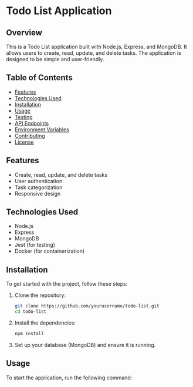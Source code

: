 # Todo List Application

## Overview
This is a Todo List application built with Node.js, Express, and MongoDB. It allows users to create, read, update, and delete tasks. The application is designed to be simple and user-friendly.

## Table of Contents
- [Features](#features)
- [Technologies Used](#technologies-used)
- [Installation](#installation)
- [Usage](#usage)
- [Testing](#testing)
- [API Endpoints](#api-endpoints)
- [Environment Variables](#environment-variables)
- [Contributing](#contributing)
- [License](#license)

## Features
- Create, read, update, and delete tasks
- User authentication
- Task categorization
- Responsive design

## Technologies Used
- Node.js
- Express
- MongoDB
- Jest (for testing)
- Docker (for containerization)

## Installation
To get started with the project, follow these steps:

1. Clone the repository:
   ```bash
   git clone https://github.com/yourusername/todo-list.git
   cd todo-list
   ```

2. Install the dependencies:
   ```bash
   npm install
   ```

3. Set up your database (MongoDB) and ensure it is running.

## Usage
To start the application, run the following command:
